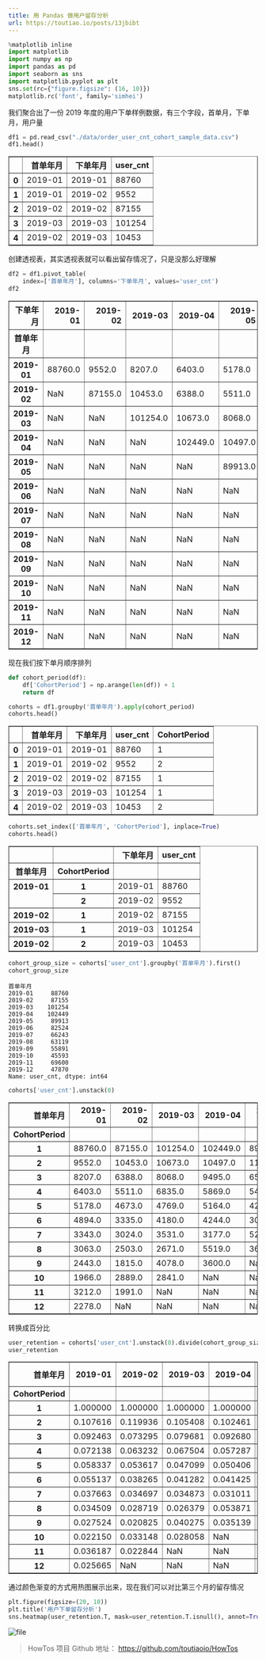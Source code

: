 ```yaml
---
title: 用 Pandas 做用户留存分析
url: https://toutiao.io/posts/13jbibt
---
```


```python
%matplotlib inline
import matplotlib 
import numpy as np
import pandas as pd
import seaborn as sns
import matplotlib.pyplot as plt
sns.set(rc={"figure.figsize": (16, 10)})
matplotlib.rc('font', family='simhei')
```

我们聚合出了一份 2019 年度的用户下单样例数据，有三个字段，首单月，下单月，用户量


```python
df1 = pd.read_csv("./data/order_user_cnt_cohort_sample_data.csv")
df1.head()
```

<div>
<table border="1" class="dataframe">
  <thead>
    <tr style="text-align: right;">
      <th></th>
      <th>首单年月</th>
      <th>下单年月</th>
      <th>user_cnt</th>
    </tr>
  </thead>
  <tbody>
    <tr>
      <th>0</th>
      <td>2019-01</td>
      <td>2019-01</td>
      <td>88760</td>
    </tr>
    <tr>
      <th>1</th>
      <td>2019-01</td>
      <td>2019-02</td>
      <td>9552</td>
    </tr>
    <tr>
      <th>2</th>
      <td>2019-02</td>
      <td>2019-02</td>
      <td>87155</td>
    </tr>
    <tr>
      <th>3</th>
      <td>2019-03</td>
      <td>2019-03</td>
      <td>101254</td>
    </tr>
    <tr>
      <th>4</th>
      <td>2019-02</td>
      <td>2019-03</td>
      <td>10453</td>
    </tr>
  </tbody>
</table>
</div>



创建透视表，其实透视表就可以看出留存情况了，只是没那么好理解


```python
df2 = df1.pivot_table(
    index=['首单年月'], columns='下单年月', values='user_cnt')
df2
```

<div>
<table border="1" class="dataframe">
  <thead>
    <tr style="text-align: right;">
      <th>下单年月</th>
      <th>2019-01</th>
      <th>2019-02</th>
      <th>2019-03</th>
      <th>2019-04</th>
      <th>2019-05</th>
      <th>2019-06</th>
      <th>2019-07</th>
      <th>2019-08</th>
      <th>2019-09</th>
      <th>2019-10</th>
      <th>2019-11</th>
      <th>2019-12</th>
    </tr>
    <tr>
      <th>首单年月</th>
      <th></th>
      <th></th>
      <th></th>
      <th></th>
      <th></th>
      <th></th>
      <th></th>
      <th></th>
      <th></th>
      <th></th>
      <th></th>
      <th></th>
    </tr>
  </thead>
  <tbody>
    <tr>
      <th>2019-01</th>
      <td>88760.0</td>
      <td>9552.0</td>
      <td>8207.0</td>
      <td>6403.0</td>
      <td>5178.0</td>
      <td>4894.0</td>
      <td>3343.0</td>
      <td>3063.0</td>
      <td>2443.0</td>
      <td>1966.0</td>
      <td>3212.0</td>
      <td>2278.0</td>
    </tr>
    <tr>
      <th>2019-02</th>
      <td>NaN</td>
      <td>87155.0</td>
      <td>10453.0</td>
      <td>6388.0</td>
      <td>5511.0</td>
      <td>4673.0</td>
      <td>3335.0</td>
      <td>3024.0</td>
      <td>2503.0</td>
      <td>1815.0</td>
      <td>2889.0</td>
      <td>1991.0</td>
    </tr>
    <tr>
      <th>2019-03</th>
      <td>NaN</td>
      <td>NaN</td>
      <td>101254.0</td>
      <td>10673.0</td>
      <td>8068.0</td>
      <td>6835.0</td>
      <td>4769.0</td>
      <td>4180.0</td>
      <td>3531.0</td>
      <td>2671.0</td>
      <td>4078.0</td>
      <td>2841.0</td>
    </tr>
    <tr>
      <th>2019-04</th>
      <td>NaN</td>
      <td>NaN</td>
      <td>NaN</td>
      <td>102449.0</td>
      <td>10497.0</td>
      <td>9495.0</td>
      <td>5869.0</td>
      <td>5164.0</td>
      <td>4244.0</td>
      <td>3177.0</td>
      <td>5519.0</td>
      <td>3600.0</td>
    </tr>
    <tr>
      <th>2019-05</th>
      <td>NaN</td>
      <td>NaN</td>
      <td>NaN</td>
      <td>NaN</td>
      <td>89913.0</td>
      <td>11471.0</td>
      <td>6562.0</td>
      <td>5420.0</td>
      <td>4240.0</td>
      <td>3090.0</td>
      <td>5278.0</td>
      <td>3611.0</td>
    </tr>
    <tr>
      <th>2019-06</th>
      <td>NaN</td>
      <td>NaN</td>
      <td>NaN</td>
      <td>NaN</td>
      <td>NaN</td>
      <td>82524.0</td>
      <td>7230.0</td>
      <td>5491.0</td>
      <td>4311.0</td>
      <td>3013.0</td>
      <td>6027.0</td>
      <td>3579.0</td>
    </tr>
    <tr>
      <th>2019-07</th>
      <td>NaN</td>
      <td>NaN</td>
      <td>NaN</td>
      <td>NaN</td>
      <td>NaN</td>
      <td>NaN</td>
      <td>66243.0</td>
      <td>6927.0</td>
      <td>4457.0</td>
      <td>3309.0</td>
      <td>5105.0</td>
      <td>3090.0</td>
    </tr>
    <tr>
      <th>2019-08</th>
      <td>NaN</td>
      <td>NaN</td>
      <td>NaN</td>
      <td>NaN</td>
      <td>NaN</td>
      <td>NaN</td>
      <td>NaN</td>
      <td>63119.0</td>
      <td>5325.0</td>
      <td>3454.0</td>
      <td>4656.0</td>
      <td>3245.0</td>
    </tr>
    <tr>
      <th>2019-09</th>
      <td>NaN</td>
      <td>NaN</td>
      <td>NaN</td>
      <td>NaN</td>
      <td>NaN</td>
      <td>NaN</td>
      <td>NaN</td>
      <td>NaN</td>
      <td>55891.0</td>
      <td>4336.0</td>
      <td>5745.0</td>
      <td>3748.0</td>
    </tr>
    <tr>
      <th>2019-10</th>
      <td>NaN</td>
      <td>NaN</td>
      <td>NaN</td>
      <td>NaN</td>
      <td>NaN</td>
      <td>NaN</td>
      <td>NaN</td>
      <td>NaN</td>
      <td>NaN</td>
      <td>45593.0</td>
      <td>5389.0</td>
      <td>3550.0</td>
    </tr>
    <tr>
      <th>2019-11</th>
      <td>NaN</td>
      <td>NaN</td>
      <td>NaN</td>
      <td>NaN</td>
      <td>NaN</td>
      <td>NaN</td>
      <td>NaN</td>
      <td>NaN</td>
      <td>NaN</td>
      <td>NaN</td>
      <td>69600.0</td>
      <td>5860.0</td>
    </tr>
    <tr>
      <th>2019-12</th>
      <td>NaN</td>
      <td>NaN</td>
      <td>NaN</td>
      <td>NaN</td>
      <td>NaN</td>
      <td>NaN</td>
      <td>NaN</td>
      <td>NaN</td>
      <td>NaN</td>
      <td>NaN</td>
      <td>NaN</td>
      <td>47870.0</td>
    </tr>
  </tbody>
</table>
</div>



现在我们按下单月顺序排列


```python
def cohort_period(df):
    df['CohortPeriod'] = np.arange(len(df)) + 1
    return df

cohorts = df1.groupby('首单年月').apply(cohort_period)
cohorts.head()
```

<div>
<table border="1" class="dataframe">
  <thead>
    <tr style="text-align: right;">
      <th></th>
      <th>首单年月</th>
      <th>下单年月</th>
      <th>user_cnt</th>
      <th>CohortPeriod</th>
    </tr>
  </thead>
  <tbody>
    <tr>
      <th>0</th>
      <td>2019-01</td>
      <td>2019-01</td>
      <td>88760</td>
      <td>1</td>
    </tr>
    <tr>
      <th>1</th>
      <td>2019-01</td>
      <td>2019-02</td>
      <td>9552</td>
      <td>2</td>
    </tr>
    <tr>
      <th>2</th>
      <td>2019-02</td>
      <td>2019-02</td>
      <td>87155</td>
      <td>1</td>
    </tr>
    <tr>
      <th>3</th>
      <td>2019-03</td>
      <td>2019-03</td>
      <td>101254</td>
      <td>1</td>
    </tr>
    <tr>
      <th>4</th>
      <td>2019-02</td>
      <td>2019-03</td>
      <td>10453</td>
      <td>2</td>
    </tr>
  </tbody>
</table>
</div>


```python
cohorts.set_index(['首单年月', 'CohortPeriod'], inplace=True)
cohorts.head()
```

<div>
<table border="1" class="dataframe">
  <thead>
    <tr style="text-align: right;">
      <th></th>
      <th></th>
      <th>下单年月</th>
      <th>user_cnt</th>
    </tr>
    <tr>
      <th>首单年月</th>
      <th>CohortPeriod</th>
      <th></th>
      <th></th>
    </tr>
  </thead>
  <tbody>
    <tr>
      <th rowspan="2" valign="top">2019-01</th>
      <th>1</th>
      <td>2019-01</td>
      <td>88760</td>
    </tr>
    <tr>
      <th>2</th>
      <td>2019-02</td>
      <td>9552</td>
    </tr>
    <tr>
      <th>2019-02</th>
      <th>1</th>
      <td>2019-02</td>
      <td>87155</td>
    </tr>
    <tr>
      <th>2019-03</th>
      <th>1</th>
      <td>2019-03</td>
      <td>101254</td>
    </tr>
    <tr>
      <th>2019-02</th>
      <th>2</th>
      <td>2019-03</td>
      <td>10453</td>
    </tr>
  </tbody>
</table>
</div>




```python
cohort_group_size = cohorts['user_cnt'].groupby('首单年月').first()
cohort_group_size
```




    首单年月
    2019-01     88760
    2019-02     87155
    2019-03    101254
    2019-04    102449
    2019-05     89913
    2019-06     82524
    2019-07     66243
    2019-08     63119
    2019-09     55891
    2019-10     45593
    2019-11     69600
    2019-12     47870
    Name: user_cnt, dtype: int64




```python
cohorts['user_cnt'].unstack(0)
```

<div>
<table border="1" class="dataframe">
  <thead>
    <tr style="text-align: right;">
      <th>首单年月</th>
      <th>2019-01</th>
      <th>2019-02</th>
      <th>2019-03</th>
      <th>2019-04</th>
      <th>2019-05</th>
      <th>2019-06</th>
      <th>2019-07</th>
      <th>2019-08</th>
      <th>2019-09</th>
      <th>2019-10</th>
      <th>2019-11</th>
      <th>2019-12</th>
    </tr>
    <tr>
      <th>CohortPeriod</th>
      <th></th>
      <th></th>
      <th></th>
      <th></th>
      <th></th>
      <th></th>
      <th></th>
      <th></th>
      <th></th>
      <th></th>
      <th></th>
      <th></th>
    </tr>
  </thead>
  <tbody>
    <tr>
      <th>1</th>
      <td>88760.0</td>
      <td>87155.0</td>
      <td>101254.0</td>
      <td>102449.0</td>
      <td>89913.0</td>
      <td>82524.0</td>
      <td>66243.0</td>
      <td>63119.0</td>
      <td>55891.0</td>
      <td>45593.0</td>
      <td>69600.0</td>
      <td>47870.0</td>
    </tr>
    <tr>
      <th>2</th>
      <td>9552.0</td>
      <td>10453.0</td>
      <td>10673.0</td>
      <td>10497.0</td>
      <td>11471.0</td>
      <td>7230.0</td>
      <td>6927.0</td>
      <td>5325.0</td>
      <td>4336.0</td>
      <td>5389.0</td>
      <td>5860.0</td>
      <td>NaN</td>
    </tr>
    <tr>
      <th>3</th>
      <td>8207.0</td>
      <td>6388.0</td>
      <td>8068.0</td>
      <td>9495.0</td>
      <td>6562.0</td>
      <td>5491.0</td>
      <td>4457.0</td>
      <td>3454.0</td>
      <td>5745.0</td>
      <td>3550.0</td>
      <td>NaN</td>
      <td>NaN</td>
    </tr>
    <tr>
      <th>4</th>
      <td>6403.0</td>
      <td>5511.0</td>
      <td>6835.0</td>
      <td>5869.0</td>
      <td>5420.0</td>
      <td>4311.0</td>
      <td>3309.0</td>
      <td>4656.0</td>
      <td>3748.0</td>
      <td>NaN</td>
      <td>NaN</td>
      <td>NaN</td>
    </tr>
    <tr>
      <th>5</th>
      <td>5178.0</td>
      <td>4673.0</td>
      <td>4769.0</td>
      <td>5164.0</td>
      <td>4240.0</td>
      <td>3013.0</td>
      <td>5105.0</td>
      <td>3245.0</td>
      <td>NaN</td>
      <td>NaN</td>
      <td>NaN</td>
      <td>NaN</td>
    </tr>
    <tr>
      <th>6</th>
      <td>4894.0</td>
      <td>3335.0</td>
      <td>4180.0</td>
      <td>4244.0</td>
      <td>3090.0</td>
      <td>6027.0</td>
      <td>3090.0</td>
      <td>NaN</td>
      <td>NaN</td>
      <td>NaN</td>
      <td>NaN</td>
      <td>NaN</td>
    </tr>
    <tr>
      <th>7</th>
      <td>3343.0</td>
      <td>3024.0</td>
      <td>3531.0</td>
      <td>3177.0</td>
      <td>5278.0</td>
      <td>3579.0</td>
      <td>NaN</td>
      <td>NaN</td>
      <td>NaN</td>
      <td>NaN</td>
      <td>NaN</td>
      <td>NaN</td>
    </tr>
    <tr>
      <th>8</th>
      <td>3063.0</td>
      <td>2503.0</td>
      <td>2671.0</td>
      <td>5519.0</td>
      <td>3611.0</td>
      <td>NaN</td>
      <td>NaN</td>
      <td>NaN</td>
      <td>NaN</td>
      <td>NaN</td>
      <td>NaN</td>
      <td>NaN</td>
    </tr>
    <tr>
      <th>9</th>
      <td>2443.0</td>
      <td>1815.0</td>
      <td>4078.0</td>
      <td>3600.0</td>
      <td>NaN</td>
      <td>NaN</td>
      <td>NaN</td>
      <td>NaN</td>
      <td>NaN</td>
      <td>NaN</td>
      <td>NaN</td>
      <td>NaN</td>
    </tr>
    <tr>
      <th>10</th>
      <td>1966.0</td>
      <td>2889.0</td>
      <td>2841.0</td>
      <td>NaN</td>
      <td>NaN</td>
      <td>NaN</td>
      <td>NaN</td>
      <td>NaN</td>
      <td>NaN</td>
      <td>NaN</td>
      <td>NaN</td>
      <td>NaN</td>
    </tr>
    <tr>
      <th>11</th>
      <td>3212.0</td>
      <td>1991.0</td>
      <td>NaN</td>
      <td>NaN</td>
      <td>NaN</td>
      <td>NaN</td>
      <td>NaN</td>
      <td>NaN</td>
      <td>NaN</td>
      <td>NaN</td>
      <td>NaN</td>
      <td>NaN</td>
    </tr>
    <tr>
      <th>12</th>
      <td>2278.0</td>
      <td>NaN</td>
      <td>NaN</td>
      <td>NaN</td>
      <td>NaN</td>
      <td>NaN</td>
      <td>NaN</td>
      <td>NaN</td>
      <td>NaN</td>
      <td>NaN</td>
      <td>NaN</td>
      <td>NaN</td>
    </tr>
  </tbody>
</table>
</div>

转换成百分比


```python
user_retention = cohorts['user_cnt'].unstack(0).divide(cohort_group_size, axis=1)
user_retention
```

<div>
<table border="1" class="dataframe">
  <thead>
    <tr style="text-align: right;">
      <th>首单年月</th>
      <th>2019-01</th>
      <th>2019-02</th>
      <th>2019-03</th>
      <th>2019-04</th>
      <th>2019-05</th>
      <th>2019-06</th>
      <th>2019-07</th>
      <th>2019-08</th>
      <th>2019-09</th>
      <th>2019-10</th>
      <th>2019-11</th>
      <th>2019-12</th>
    </tr>
    <tr>
      <th>CohortPeriod</th>
      <th></th>
      <th></th>
      <th></th>
      <th></th>
      <th></th>
      <th></th>
      <th></th>
      <th></th>
      <th></th>
      <th></th>
      <th></th>
      <th></th>
    </tr>
  </thead>
  <tbody>
    <tr>
      <th>1</th>
      <td>1.000000</td>
      <td>1.000000</td>
      <td>1.000000</td>
      <td>1.000000</td>
      <td>1.000000</td>
      <td>1.000000</td>
      <td>1.000000</td>
      <td>1.000000</td>
      <td>1.000000</td>
      <td>1.000000</td>
      <td>1.000000</td>
      <td>1.0</td>
    </tr>
    <tr>
      <th>2</th>
      <td>0.107616</td>
      <td>0.119936</td>
      <td>0.105408</td>
      <td>0.102461</td>
      <td>0.127579</td>
      <td>0.087611</td>
      <td>0.104570</td>
      <td>0.084364</td>
      <td>0.077580</td>
      <td>0.118198</td>
      <td>0.084195</td>
      <td>NaN</td>
    </tr>
    <tr>
      <th>3</th>
      <td>0.092463</td>
      <td>0.073295</td>
      <td>0.079681</td>
      <td>0.092680</td>
      <td>0.072982</td>
      <td>0.066538</td>
      <td>0.067283</td>
      <td>0.054722</td>
      <td>0.102789</td>
      <td>0.077863</td>
      <td>NaN</td>
      <td>NaN</td>
    </tr>
    <tr>
      <th>4</th>
      <td>0.072138</td>
      <td>0.063232</td>
      <td>0.067504</td>
      <td>0.057287</td>
      <td>0.060280</td>
      <td>0.052239</td>
      <td>0.049952</td>
      <td>0.073765</td>
      <td>0.067059</td>
      <td>NaN</td>
      <td>NaN</td>
      <td>NaN</td>
    </tr>
    <tr>
      <th>5</th>
      <td>0.058337</td>
      <td>0.053617</td>
      <td>0.047099</td>
      <td>0.050406</td>
      <td>0.047157</td>
      <td>0.036511</td>
      <td>0.077065</td>
      <td>0.051411</td>
      <td>NaN</td>
      <td>NaN</td>
      <td>NaN</td>
      <td>NaN</td>
    </tr>
    <tr>
      <th>6</th>
      <td>0.055137</td>
      <td>0.038265</td>
      <td>0.041282</td>
      <td>0.041425</td>
      <td>0.034367</td>
      <td>0.073033</td>
      <td>0.046646</td>
      <td>NaN</td>
      <td>NaN</td>
      <td>NaN</td>
      <td>NaN</td>
      <td>NaN</td>
    </tr>
    <tr>
      <th>7</th>
      <td>0.037663</td>
      <td>0.034697</td>
      <td>0.034873</td>
      <td>0.031011</td>
      <td>0.058701</td>
      <td>0.043369</td>
      <td>NaN</td>
      <td>NaN</td>
      <td>NaN</td>
      <td>NaN</td>
      <td>NaN</td>
      <td>NaN</td>
    </tr>
    <tr>
      <th>8</th>
      <td>0.034509</td>
      <td>0.028719</td>
      <td>0.026379</td>
      <td>0.053871</td>
      <td>0.040161</td>
      <td>NaN</td>
      <td>NaN</td>
      <td>NaN</td>
      <td>NaN</td>
      <td>NaN</td>
      <td>NaN</td>
      <td>NaN</td>
    </tr>
    <tr>
      <th>9</th>
      <td>0.027524</td>
      <td>0.020825</td>
      <td>0.040275</td>
      <td>0.035139</td>
      <td>NaN</td>
      <td>NaN</td>
      <td>NaN</td>
      <td>NaN</td>
      <td>NaN</td>
      <td>NaN</td>
      <td>NaN</td>
      <td>NaN</td>
    </tr>
    <tr>
      <th>10</th>
      <td>0.022150</td>
      <td>0.033148</td>
      <td>0.028058</td>
      <td>NaN</td>
      <td>NaN</td>
      <td>NaN</td>
      <td>NaN</td>
      <td>NaN</td>
      <td>NaN</td>
      <td>NaN</td>
      <td>NaN</td>
      <td>NaN</td>
    </tr>
    <tr>
      <th>11</th>
      <td>0.036187</td>
      <td>0.022844</td>
      <td>NaN</td>
      <td>NaN</td>
      <td>NaN</td>
      <td>NaN</td>
      <td>NaN</td>
      <td>NaN</td>
      <td>NaN</td>
      <td>NaN</td>
      <td>NaN</td>
      <td>NaN</td>
    </tr>
    <tr>
      <th>12</th>
      <td>0.025665</td>
      <td>NaN</td>
      <td>NaN</td>
      <td>NaN</td>
      <td>NaN</td>
      <td>NaN</td>
      <td>NaN</td>
      <td>NaN</td>
      <td>NaN</td>
      <td>NaN</td>
      <td>NaN</td>
      <td>NaN</td>
    </tr>
  </tbody>
</table>
</div>

通过颜色渐变的方式用热图展示出来，现在我们可以对比第三个月的留存情况

```python
plt.figure(figsize=(20, 10))
plt.title('用户下单留存分析')
sns.heatmap(user_retention.T, mask=user_retention.T.isnull(), annot=True, cmap="rocket_r", fmt='.2%');
```

![file](https://img.toutiao.io/attachment/cda6df9b949d4e2ca816e0a1cc3ae3b4/w600)

> HowTos 项目 Github 地址： https://github.com/toutiaoio/HowTos